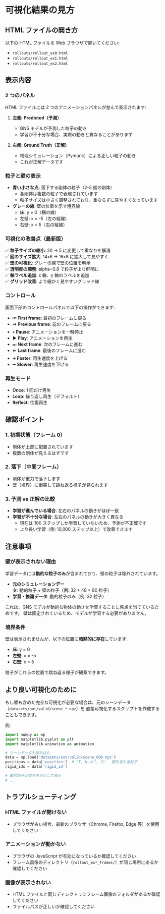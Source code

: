 # 可視化結果の見方

## HTML ファイルの開き方

以下の HTML ファイルを Web ブラウザで開いてください:

- `rollouts/rollout_ex0.html`
- `rollouts/rollout_ex1.html`
- `rollouts/rollout_ex2.html`

## 表示内容

### 2 つのパネル

HTML ファイルには 2 つのアニメーションパネルが並んで表示されます:

1. **左側: Predicted（予測）**

   - GNS モデルが予測した粒子の動き
   - 学習が不十分な場合、実際の動きと異なることがあります

2. **右側: Ground Truth（正解）**
   - 物理シミュレーション（Pymunk）による正しい粒子の動き
   - これが正解データです

### 粒子と壁の表示

- **青い小さな点**: 落下する剛体の粒子（2-5 個の剛体）
  - 各剛体は複数の粒子で表現されています
  - 粒子サイズは小さく調整されており、重ならずに見やすくなっています
- **グレーの線**: 壁の位置を示す境界線
  - 床: y = 0（横の線）
  - 左壁: x = -5（左の縦線）
  - 右壁: x = 5（右の縦線）

### 可視化の改善点（最新版）

✅ **粒子サイズの縮小**: 20 → 5 に変更して重なりを解消  
✅ **図のサイズ拡大**: 14x6 → 16x8 に拡大して見やすく  
✅ **壁の可視化**: グレーの線で壁の位置を明示  
✅ **透明度の調整**: alpha=0.8 で粒子がより鮮明に  
✅ **軸ラベル追加**: x 軸、y 軸のラベルを追加  
✅ **グリッド改善**: より細かく見やすいグリッド線

### コントロール

画面下部のコントロールパネルで以下の操作ができます:

- ⏮ **First frame**: 最初のフレームに戻る
- ⏪ **Previous frame**: 前のフレームに戻る
- ⏸ **Pause**: アニメーションを一時停止
- ▶ **Play**: アニメーションを再生
- ⏭ **Next frame**: 次のフレームに進む
- ⏩ **Last frame**: 最後のフレームに進む
- ➕ **Faster**: 再生速度を上げる
- ➖ **Slower**: 再生速度を下げる

### 再生モード

- **Once**: 1 回だけ再生
- **Loop**: 繰り返し再生（デフォルト）
- **Reflect**: 往復再生

## 確認ポイント

### 1. 初期状態（フレーム 0）

- 剛体が上部に配置されています
- 複数の剛体が見えるはずです

### 2. 落下（中間フレーム）

- 剛体が重力で落下します
- 壁（境界）に衝突して跳ね返る様子が見られます

### 3. 予測 vs 正解の比較

- **学習が進んでいる場合**: 左右のパネルの動きがほぼ一致
- **学習が不十分な場合**: 左右のパネルの動きが大きく異なる
  - 現在は 100 ステップしか学習していないため、予測が不正確です
  - より長い学習（例: 10,000 ステップ以上）で改善できます

## 注意事項

### 壁が表示されない理由

学習データには**動的な粒子のみ**が含まれており、壁の粒子は除外されています。

- **元のシミュレーションデータ**: 動的粒子 + 壁の粒子（例: 32 + 48 = 80 粒子）
- **学習・推論データ**: 動的粒子のみ（例: 32 粒子）

これは、GNS モデルが動的な物体の動きを学習することに焦点を当てているためです。
壁は固定されているため、モデルが学習する必要がありません。

### 境界条件

壁は表示されませんが、以下の位置に**暗黙的に存在**しています:

- **床**: y = 0
- **左壁**: x = -5
- **右壁**: x = 5

粒子がこれらの位置で跳ね返る様子が観察できます。

## より良い可視化のために

もし壁も含めた完全な可視化が必要な場合は、元のシーンデータ（`datasets/out/valid/scene_*.npz`）を
直接可視化するスクリプトを作成することもできます。

例:

```python
import numpy as np
import matplotlib.pyplot as plt
import matplotlib.animation as animation

# シーンデータを読み込む
data = np.load('datasets/out/valid/scene_000.npz')
positions = data['position']  # (T, N_all, 2) - 壁を含む全粒子
rigid_ids = data['rigid_id']

# 動的粒子と壁を色分けして表示
# ...
```

## トラブルシューティング

### HTML ファイルが開けない

- ブラウザが古い場合、最新のブラウザ（Chrome, Firefox, Edge 等）を使用してください

### アニメーションが動かない

- ブラウザの JavaScript が有効になっているか確認してください
- フレーム画像のディレクトリ（`rollout_ex*_frames/`）が同じ場所にあるか確認してください

### 画像が表示されない

- HTML ファイルと同じディレクトリにフレーム画像のフォルダがあるか確認してください
- ファイルパスが正しいか確認してください
